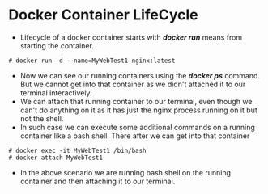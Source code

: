 # Docker Container LifeCycle

- Lifecycle of a docker container starts with ***docker run*** means from starting the container.

```
# docker run -d --name=MyWebTest1 nginx:latest
```

- Now we can see our running containers using the ***docker ps*** command. But we cannot get into that container as we didn't attached it to our terminal interactively.
- We can attach that running container to our terminal, even though we can't do anything on it as it has just the nginx process running on it but not the shell.
- In such case we can execute some additional commands on a running container like a bash shell. There after we can get into that container

```
# docker exec -it MyWebTest1 /bin/bash
# docker attach MyWebTest1
```

- In the above scenario we are running bash shell on the running container and then attaching it to our terminal.

